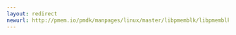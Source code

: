 ```yaml
---
layout: redirect
newurl: http://pmem.io/pmdk/manpages/linux/master/libpmemblk/libpmemblk.7.html
---
```

